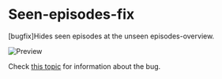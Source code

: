# Seen-episodes-fix
[bugfix]Hides seen episodes at the unseen episodes-overview.

![Preview](http://eih.bz/s1/gifpnpd.gif)

Check [this topic](http://www.bierdopje.com/forum/bugs/topic/15944-Afvinken-verkregen-gekeken-afleveringen) for information about the bug.
